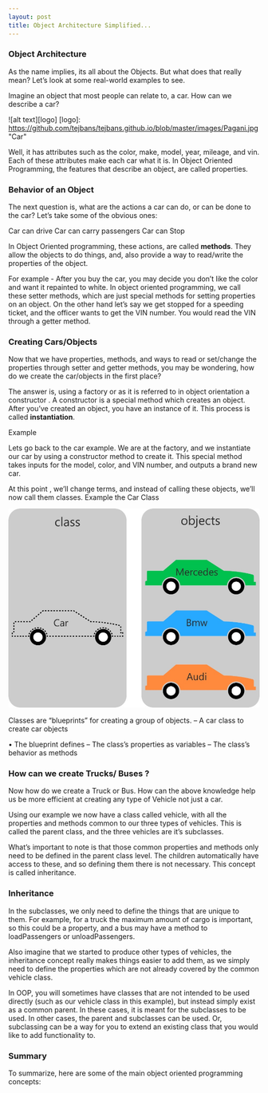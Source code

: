 ```yaml
---
layout: post
title: Object Architecture Simplified...
---
```


### Object Architecture

As the name implies,  its all about the Objects. But what does that really mean?
Let’s look at some real-world examples to see.

Imagine an object that most people can relate to, a car. How can we describe a car?

![alt text][logo]
[logo]: https://github.com/tejbans/tejbans.github.io/blob/master/images/Pagani.jpg "Car"

 Well, it has attributes such as the color, make, model, year, mileage, and vin. Each of these attributes make each car what it is. In Object Oriented Programming, the features that describe an object, are called properties.

### Behavior of an Object

The next question is, what are the actions a car can do, or can be done to the car? Let’s take some of the obvious ones:

Car can drive
Car can carry passengers
Car can Stop

In Object Oriented programming, these actions, are called **methods**. They allow the objects to do things, and, also provide a way to read/write the properties of the object.

For example - After you buy the car, you may decide you don’t like the color and want it repainted to white. In object oriented programming, we call these setter methods, which are just special methods for setting properties on an object. On the other hand let’s say we get stopped for a speeding ticket, and the officer wants to get the VIN number. You would read the VIN through a getter method.


### Creating Cars/Objects

Now that we have properties, methods, and ways to read or set/change the properties through setter and getter methods, you may be wondering, how do we create the car/objects in the first place?

The answer is, using a factory or as it is referred to in object orientation a constructor . A constructor is a special method which creates an object. After you’ve created an object, you have an instance of it. This process is called **instantiation**.


Example


Lets go back to the car example. We are at the factory, and we instantiate our car by using a constructor method to create it. This special method takes inputs for the model, color, and VIN number, and outputs a brand new car.

At this point , we’ll change terms, and instead of calling these objects, we’ll now call them classes. Example the Car Class

![alt text](https://github.com/tejbans/tejbans.github.io/blob/master/images/classes_and_objects.jpg "Car Objects")

Classes are “blueprints” for creating a group of objects.
– A car class to create car objects

• The blueprint defines
– The class’s properties as variables
– The class’s behavior as methods


### How can we create Trucks/ Buses ?

Now how do we create a Truck or Bus. How can the above knowledge help us be more efficient at creating any type of Vehicle not just a car.


Using our example we  now have a class called vehicle, with all the properties and methods common to our three types of vehicles. This is called the parent class, and the three vehicles are it’s subclasses. 


What’s important to note is that those common properties and methods only need to be defined in the parent class level. The children automatically have access to these, and so defining them there is not necessary. This concept is called inheritance.


### Inheritance

In the subclasses, we only need to define the things that are unique to them. For example, for a truck the maximum amount of cargo is important, so this could be a property, and a bus may have a method to loadPassengers or unloadPassengers.

Also imagine that we started to produce other types of vehicles, the inheritance concept really makes things easier to add them, as we simply need to define the properties which are not already covered by the common vehicle class.

In OOP, you will sometimes have classes that are not intended to be used directly (such as our vehicle class in this example), but instead simply exist as a common parent. In these cases, it is meant for the subclasses to be used. In other cases, the parent and subclasses can be used. Or, subclassing can be a way for you to extend an existing class that you would like to add functionality to.


### Summary


To summarize, here are some of the main object oriented programming concepts:


